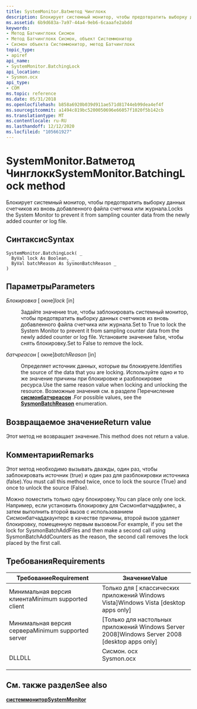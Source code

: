 ```yaml
---
title: SystemMonitor.Batметод Чинглокк
description: Блокирует системный монитор, чтобы предотвратить выборку данных счетчиков из вновь добавленного файла счетчика или журнала.
ms.assetid: 6b9d683a-7a97-44a4-9eb6-6caaafe2abdd
keywords:
- Метод Батчинглокк Сисмон
- Метод Батчинглокк Сисмон, объект Системмонитор
- Сисмон объекта Системмонитор, метод Батчинглокк
topic_type:
- apiref
api_name:
- SystemMonitor.BatchingLock
api_location:
- Sysmon.ocx
api_type:
- COM
ms.topic: reference
ms.date: 05/31/2018
ms.openlocfilehash: b858a6920b039d911ae571d81744eb99dea4ef4f
ms.sourcegitcommit: a1494c819bc5200050696e66057f1020f5b142cb
ms.translationtype: MT
ms.contentlocale: ru-RU
ms.lasthandoff: 12/12/2020
ms.locfileid: "105661927"
---
```

# <a name="systemmonitorbatchinglock-method"></a><span data-ttu-id="0dcdc-106">SystemMonitor.Batметод Чинглокк</span><span class="sxs-lookup"><span data-stu-id="0dcdc-106">SystemMonitor.BatchingLock method</span></span>

<span data-ttu-id="0dcdc-107">Блокирует системный монитор, чтобы предотвратить выборку данных счетчиков из вновь добавленного файла счетчика или журнала.</span><span class="sxs-lookup"><span data-stu-id="0dcdc-107">Locks the System Monitor to prevent it from sampling counter data from the newly added counter or log file.</span></span>

## <a name="syntax"></a><span data-ttu-id="0dcdc-108">Синтаксис</span><span class="sxs-lookup"><span data-stu-id="0dcdc-108">Syntax</span></span>


```VB
SystemMonitor.BatchingLock( _
  ByVal lock As Boolean, _
  ByVal batchReason As SysmonBatchReason _
)
```



## <a name="parameters"></a><span data-ttu-id="0dcdc-109">Параметры</span><span class="sxs-lookup"><span data-stu-id="0dcdc-109">Parameters</span></span>

<dl> <dt>

<span data-ttu-id="0dcdc-110">*Блокировка* \[ окне\]</span><span class="sxs-lookup"><span data-stu-id="0dcdc-110">*lock* \[in\]</span></span>
</dt> <dd>

<span data-ttu-id="0dcdc-111">Задайте значение true, чтобы заблокировать системный монитор, чтобы предотвратить выборку данных счетчиков из вновь добавленного файла счетчика или журнала.</span><span class="sxs-lookup"><span data-stu-id="0dcdc-111">Set to True to lock the System Monitor to prevent it from sampling counter data from the newly added counter or log file.</span></span> <span data-ttu-id="0dcdc-112">Установите значение false, чтобы снять блокировку.</span><span class="sxs-lookup"><span data-stu-id="0dcdc-112">Set to False to remove the lock.</span></span>

</dd> <dt>

<span data-ttu-id="0dcdc-113">*батчреасон* \[ окне\]</span><span class="sxs-lookup"><span data-stu-id="0dcdc-113">*batchReason* \[in\]</span></span>
</dt> <dd>

<span data-ttu-id="0dcdc-114">Определяет источник данных, которые вы блокируете.</span><span class="sxs-lookup"><span data-stu-id="0dcdc-114">Identifies the source of the data that you are locking.</span></span> <span data-ttu-id="0dcdc-115">Используйте одно и то же значение причины при блокировке и разблокировке ресурса.</span><span class="sxs-lookup"><span data-stu-id="0dcdc-115">Use the same reason value when locking and unlocking the resource.</span></span> <span data-ttu-id="0dcdc-116">Возможные значения см. в разделе Перечисление [**сисмонбатчреасон**](/windows/win32/api/isysmon/ne-isysmon-sysmonbatchreason) .</span><span class="sxs-lookup"><span data-stu-id="0dcdc-116">For possible values, see the [**SysmonBatchReason**](/windows/win32/api/isysmon/ne-isysmon-sysmonbatchreason) enumeration.</span></span>

</dd> </dl>

## <a name="return-value"></a><span data-ttu-id="0dcdc-117">Возвращаемое значение</span><span class="sxs-lookup"><span data-stu-id="0dcdc-117">Return value</span></span>

<span data-ttu-id="0dcdc-118">Этот метод не возвращает значение.</span><span class="sxs-lookup"><span data-stu-id="0dcdc-118">This method does not return a value.</span></span>

## <a name="remarks"></a><span data-ttu-id="0dcdc-119">Комментарии</span><span class="sxs-lookup"><span data-stu-id="0dcdc-119">Remarks</span></span>

<span data-ttu-id="0dcdc-120">Этот метод необходимо вызывать дважды, один раз, чтобы заблокировать источник (true) и один раз для разблокировки источника (false).</span><span class="sxs-lookup"><span data-stu-id="0dcdc-120">You must call this method twice, once to lock the source (True) and once to unlock the source (False).</span></span>

<span data-ttu-id="0dcdc-121">Можно поместить только одну блокировку.</span><span class="sxs-lookup"><span data-stu-id="0dcdc-121">You can place only one lock.</span></span> <span data-ttu-id="0dcdc-122">Например, если установить блокировку для Сисмонбатчаддфилес, а затем выполнить второй вызов с использованием Сисмонбатчаддкаунтерс в качестве причины, второй вызов удаляет блокировку, помещенную первым вызовом.</span><span class="sxs-lookup"><span data-stu-id="0dcdc-122">For example, if you set the lock for SysmonBatchAddFiles and then make a second call using SysmonBatchAddCounters as the reason, the second call removes the lock placed by the first call.</span></span>

## <a name="requirements"></a><span data-ttu-id="0dcdc-123">Требования</span><span class="sxs-lookup"><span data-stu-id="0dcdc-123">Requirements</span></span>



| <span data-ttu-id="0dcdc-124">Требование</span><span class="sxs-lookup"><span data-stu-id="0dcdc-124">Requirement</span></span> | <span data-ttu-id="0dcdc-125">Значение</span><span class="sxs-lookup"><span data-stu-id="0dcdc-125">Value</span></span> |
|-------------------------------------|---------------------------------------------------------------------------------------|
| <span data-ttu-id="0dcdc-126">Минимальная версия клиента</span><span class="sxs-lookup"><span data-stu-id="0dcdc-126">Minimum supported client</span></span><br/> | <span data-ttu-id="0dcdc-127">Только для \[ классических приложений Windows Vista\]</span><span class="sxs-lookup"><span data-stu-id="0dcdc-127">Windows Vista \[desktop apps only\]</span></span><br/>                                        |
| <span data-ttu-id="0dcdc-128">Минимальная версия сервера</span><span class="sxs-lookup"><span data-stu-id="0dcdc-128">Minimum supported server</span></span><br/> | <span data-ttu-id="0dcdc-129">\[Только для настольных приложений Windows Server 2008\]</span><span class="sxs-lookup"><span data-stu-id="0dcdc-129">Windows Server 2008 \[desktop apps only\]</span></span><br/>                                  |
| <span data-ttu-id="0dcdc-130">DLL</span><span class="sxs-lookup"><span data-stu-id="0dcdc-130">DLL</span></span><br/>                      | <dl> <span data-ttu-id="0dcdc-131"><dt>Сисмон. ocx</dt></span><span class="sxs-lookup"><span data-stu-id="0dcdc-131"><dt>Sysmon.ocx</dt></span></span> </dl> |



## <a name="see-also"></a><span data-ttu-id="0dcdc-132">См. также раздел</span><span class="sxs-lookup"><span data-stu-id="0dcdc-132">See also</span></span>

<dl> <dt>

[<span data-ttu-id="0dcdc-133">**системмонитор**</span><span class="sxs-lookup"><span data-stu-id="0dcdc-133">**SystemMonitor**</span></span>](systemmonitor.md)
</dt> </dl>

 

 






